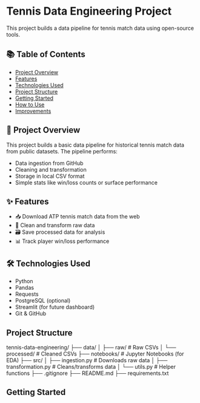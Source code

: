 # Tennis Data Engineering Project

This project builds a data pipeline for tennis match data using open-source tools.

## 📚 Table of Contents

- [Project Overview](#project-overview)
- [Features](#features)
- [Technologies Used](#technologies-used)
- [Project Structure](#project-structure)
- [Getting Started](#getting-started)
- [How to Use](#how-to-use)
- [Improvements](#improvements)


## 🧠 Project Overview

This project builds a basic data pipeline for historical tennis match data from public datasets. The pipeline performs:
- Data ingestion from GitHub
- Cleaning and transformation
- Storage in local CSV format
- Simple stats like win/loss counts or surface performance


## ✨ Features
- 📥 Download ATP tennis match data from the web
- 🧹 Clean and transform raw data
- 🗃️ Save processed data for analysis
- 📊 Track player win/loss performance


## 🛠 Technologies Used

- Python
- Pandas
- Requests
- PostgreSQL (optional)
- Streamlit (for future dashboard)
- Git & GitHub


## Project Structure

tennis-data-engineering/
├── data/
│ ├── raw/ # Raw CSVs
│ └── processed/ # Cleaned CSVs
├── notebooks/ # Jupyter Notebooks (for EDA)
├── src/
│ ├── ingestion.py # Downloads raw data
│ ├── transformation.py # Cleans/transforms data
│ └── utils.py # Helper functions
├── .gitignore
├── README.md
├── requirements.txt


## Getting Started
